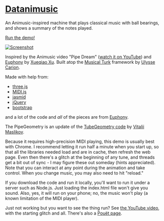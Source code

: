 [Datanimusic](https://github.com/erich666/turk)
====

An Animusic-inspired machine that plays classical music with ball bearings, and shows a summary of the notes played.

[Run the demo!](https://bit.ly/datanimusic)

[![Screenshot](http://erich.realtimerendering.com/datanimusic/screenshot1.png)](https://github.com/erich666/turk)

Inspired by the Animusic video "Pipe Dream" ([watch it on YouTube](http://www.youtube.com/watch?v=hyCIpKAIFyo)) and [Euphony](https://github.com/qiao/euphony) by [Xueqiao Xu](https://github.com/qiao).
Built atop the [Musical Turk](http://ulysse.io/turk) framework by [Ulysse Carion](http://ulysse.io).

Made with help from:

* [three.js](https://github.com/mrdoob/three.js)
* [MIDI.js](http://mudcu.be/midi-js)
* [jasmid](https://github.com/gasman/jasmid)
* [jQuery](http://jquery.com)
* [bootstrap](http://twitter.github.com/bootstrap)

and a lot of the code and _all_ of the pieces are from [Euphony](https://github.com/qiao/euphony).

The PipeGeometry is an update of the [TubeGeometry code](https://github.com/Troilk/cs291-contest) by [Vitalii Maslikov](https://github.com/Troilk).

Because it requires high-precision MIDI playing, this demo is usually best with Chrome. I recommend letting it run half a minute when you start up, so that all the libraries needed load and are in cache, then refresh the web page. Even then there's a glitch at the beginning of any tune, and threads get a bit out of sync - I may figure these out someday (hints appreciated). Note that you can interact at any point during the animation and take control. When you change music, you may also need to hit "reload."

If you download the code and run it locally, you'll want to run it under a server such as Node.js. Just loading the index.html file won't give you sound. Also, yes, it will run on your phone; no, the music won't play (a known limitation of the MIDI player).

Just not working but you want to see the thing run? See [the YouTube video](https://youtu.be/plBX-CFx5DM), with the starting glitch and all. There's also a [Pouët page](http://www.pouet.net/prod.php?which=76596).
